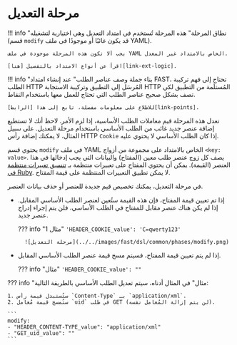 [link-points]:          points/intro.md
[link-ruby-regexp]:     http://ruby-doc.org/core-2.6.1/doc/regexp_rdoc.html
[link-ext-logic]:       logic.md

[img-modify]:           ../../images/fast/dsl/common/phases/modify.png

# مرحلة التعديل

!!! info "نطاق المرحلة"
    هذه المرحلة تُستخدم في امتداد التعديل وهي اختيارية لتشغيله (قسم `modify` قد يكون غائبًا أو موجودًا في ملف YAML).

    يجب ألا تكون هذه المرحلة موجودة في ملف YAML الخاص بالامتداد غير المعدل.
    
    اقرأ عن أنواع الامتداد بالتفصيل [هنا][link-ext-logic].

!!! info "بناء جملة وصف عناصر الطلب"
    عند إنشاء امتداد FAST، تحتاج إلى فهم تركيبة الطلب HTTP المُرسَل إلى التطبيق وتركيبة الاستجابة HTTP المُستلَمة من التطبيق لكي تصف بشكل صحيح عناصر الطلب التي تحتاج للعمل معها باستخدام النقاط. 

    للاطلاع على معلومات مفصلة، تابع إلى هذا [الرابط][link-points].
 
تعدل هذه المرحلة قيم معاملات الطلب الأساسية، إذا لزم الأمر. لاحظ أنك لا تستطيع إضافة عنصر جديد غائب من الطلب الأساسي باستخدام مرحلة التعديل. على سبيل المثال، لا يمكنك إضافة رأس HTTP `Cookie` إذا كان الطلب الأساسي لا يحتوي عليه.

يحتوي قسم `modify` في ملف YAML الخاص بالامتداد على مجموعة من أزواج `<key: value>`. يصف كل زوج عنصر طلب معين (المفتاح) والبيانات التي يجب إدخالها في هذا العنصر (القيمة). يمكن أن يحتوي المفتاح على تعبيرات منتظمة بـ [تنسيق تعبيرات منتظمة في Ruby][link-ruby-regexp]. لا يمكن تطبيق التعبيرات المنتظمة على قيمة المفتاح.

في مرحلة التعديل، يمكنك تخصيص قيم جديدة للعنصر أو حذف بيانات العنصر.

* إذا تم تعيين قيمة المفتاح، فإن هذه القيمة ستُعين لعنصر الطلب الأساسي المقابل. إذا لم يكن هناك عنصر مقابل للمفتاح في الطلب الأساسي، فلن يتم إجراء إدراج عنصر جديد.
    
    ??? info "مثال 1"
        `'HEADER_COOKIE_value': 'C=qwerty123'`

        ![مرحلة التعديل](../../images/fast/dsl/common/phases/modify.png)

* إذا لم يتم تعيين قيمة المفتاح، فسيتم مسح قيمة عنصر الطلب الأساسي المقابل.
    
    ??? info "مثال"
        `'HEADER_COOKIE_value': ""`

??? info "مثال"
    في المثال أدناه، سيتم تعديل الطلب الأساسي بالطريقة التالية:

    1. ستُستبدل قيمة رأس `Content-Type` بـ `application/xml`.
    2. ستُمسح قيمة مُعامل `uid` في طلب GET (لن يتم إزالة المُعامل نفسه).

    ```
    modify:
    - "HEADER_CONTENT-TYPE_value": "application/xml"
    - "GET_uid_value": ""
    ```